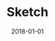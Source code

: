 ---
date: 2018-01-01
title: Sketch
link: https://sketchapp.com/
image: ./images/sketch.jpg
description: Sketch is built for designers like you. With useful features, an intuitive interface and powerful plugins built by a community of developers, it helps you focus on what you do best.
tags:
- design

# ================================
# TOOLS CATEGORIES AVAILABLE
# ================================
# - design
# - development
# - documentation
# - frameworks
# - sketch
#   type: Plugin
#   type: Sketch File
# ================================
---